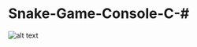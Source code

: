 # Snake-Game-Console-C-#
![alt text](https://thumbs.gfycat.com/MiniatureSlowHumpbackwhale-size_restricted.gif)
